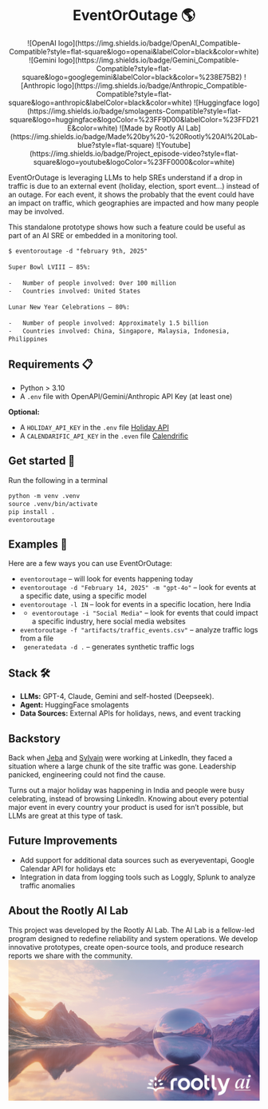 <h1 align="center">EventOrOutage 🌎</h1>
<p align="center">
 ![OpenAI logo](https://img.shields.io/badge/OpenAI_Compatible-Compatible?style=flat-square&logo=openai&labelColor=black&color=white)
 ![Gemini logo](https://img.shields.io/badge/Gemini_Compatible-Compatible?style=flat-square&logo=googlegemini&labelColor=black&color=%238E75B2)
 ![Anthropic logo](https://img.shields.io/badge/Anthropic_Compatible-Compatible?style=flat-square&logo=anthropic&labelColor=black&color=white)
 ![Huggingface logo](https://img.shields.io/badge/smolagents-Compatible?style=flat-square&logo=huggingface&logoColor=%23FF9D00&labelColor=%23FFD21E&color=white)
 ![Made by Rootly AI Lab](https://img.shields.io/badge/Made%20by%20-%20Rootly%20AI%20Lab-blue?style=flat-square)
 ![Youtube](https://img.shields.io/badge/Project_episode-video?style=flat-square&logo=youtube&logoColor=%23FF0000&color=white)
</p>


EventOrOutage is leveraging LLMs to help SREs understand if a drop in traffic is due to an external event (holiday, election, sport event...) instead of an outage. For each event, it shows the probably that the event could have an impact on traffic, which geographies are impacted and how many people may be involved.

This standalone prototype shows how such a feature could be useful as part of an AI SRE or embedded in a monitoring tool.

```
$ eventoroutage -d "february 9th, 2025"

Super Bowl LVIII – 85%:

-   Number of people involved: Over 100 million
-   Countries involved: United States

Lunar New Year Celebrations – 80%:

-   Number of people involved: Approximately 1.5 billion
-   Countries involved: China, Singapore, Malaysia, Indonesia, Philippines
```

## Requirements 📋
* Python > 3.10
* A `.env` file with OpenAPI/Gemini/Anthropic API Key (at least one)

**Optional:**
* A `HOLIDAY_API_KEY` in the `.env` file [Holiday API](https://holidayapi.com/)
* A `CALENDARIFIC_API_KEY` in the `.even` file [Calendrific](https://calendarific.com/)

## Get started 🚀
Run the following in a terminal
```
python -m venv .venv
source .venv/bin/activate
pip install .
eventoroutage
```

## Examples 📖
Here are a few ways you can use EventOrOutage:
* `eventoroutage` – will look for events happening today
* `eventoroutage -d "February 14, 2025" -m "gpt-4o"` – look for events at a specific date, using a specific model
* `eventoroutage -l IN` – look for events in a specific location, here India
* * `eventoroutage -i "Social Media"` – look for events that could impact a specific industry, here social media websites
* `eventoroutage -f "artifacts/traffic_events.csv"` – analyze traffic logs from a file
* ` generatedata -d .` – generates synthetic traffic logs

## Stack 🛠️
-   **LLMs:** GPT-4, Claude, Gemini and self-hosted (Deepseek). 
-   **Agent:** HuggingFace smolagents
-   **Data Sources:** External APIs for holidays, news, and event tracking
 
## Backstory 
Back when [Jeba](https://www.linkedin.com/in/graydot/) and [Sylvain](https://www.linkedin.com/in/sylvainkalache/) were working at LinkedIn, they faced a situation where a large chunk of the site traffic was gone. Leadership panicked, engineering could not find the cause. 

Turns out a major holiday was happening in India and people were busy celebrating, instead of browsing LinkedIn. Knowing about every potential major event in every country your product is used for isn’t possible, but LLMs are great at this type of task.

## Future Improvements 
- Add support for additional data sources such as everyeventapi, Google Calendar API for holidays etc
- Integration in data from logging tools such as Loggly, Splunk to analyze traffic anomalies

## About the Rootly AI Lab
This project was developed by the Rootly AI Lab. The AI Lab is a fellow-led program designed to redefine reliability and system operations. We develop innovative prototypes, create open-source tools, and produce research reports we share with the community. 
![Rootly AI logo](rootly-ai.png)

